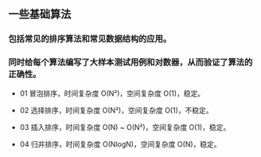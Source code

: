 ## 一些基础算法
### 包括常见的排序算法和常见数据结构的应用。
### 同时给每个算法编写了大样本测试用例和对数器，从而验证了算法的正确性。

- 01 冒泡排序，时间复杂度 O(N²)，空间复杂度 O(1)，稳定。

- 02 选择排序，时间复杂度 O(N²)，空间复杂度 O(1)，不稳定。

- 03 插入排序，时间复杂度 O(N) ~ O(N²)，空间复杂度 O(1)，稳定。

- 04 归并排序，时间复杂度 O(NlogN)，空间复杂度 O(N)，稳定。
